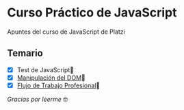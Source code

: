 # Curso Práctico de JavaScript

Apuntes del curso de JavaScript de Platzi

## Temario

- [x] Test de JavaScript📝
- [x] [Manipulación del DOM](https://github.com/brayanrodallega/platzi-frontend-developer-1/tree/4e896806c5b1b4d4f0ca6f1c672bf489f5fbf932)🌲
- [x] [Flujo de Trabajo Profesional](https://github.com/brayanrodallega/platzi-frontend-developer-1/tree/4e896806c5b1b4d4f0ca6f1c672bf489f5fbf932)🚀

*Gracias por leerme* 🤓